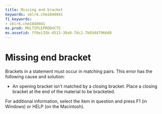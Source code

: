 ```yaml
---
title: Missing end bracket
keywords: vblr6.chm1040041
f1_keywords:
- vblr6.chm1040041
ms.prod: MULTIPLEPRODUCTS
ms.assetid: ff6e135b-d513-30a9-7dc2-7b93d47966d0
---
```



# Missing end bracket

Brackets in a statement must occur in matching pairs. This error has the following cause and solution:



- An opening bracket isn't matched by a closing bracket. Place a closing bracket at the end of the material to be bracketed.
    

For additional information, select the item in question and press F1 (in Windows) or HELP (on the Macintosh).

